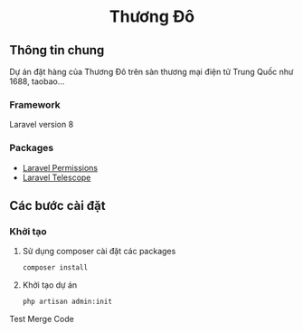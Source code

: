 <h1 align="center">Thương Đô</h1>

## Thông tin chung

Dự án đặt hàng của Thương Đô trên sàn thương mại điện tử Trung Quốc như 1688, taobao...

### Framework
 Laravel version 8

### Packages

* [Laravel Permissions](https://spatie.be/docs/laravel-permission/v5/introduction)
* [Laravel Telescope](https://laravel.com/docs/8.x/telescope)

## Các bước cài đặt

### Khởi tạo

1. Sử dụng composer cài đặt các packages
    ```sh
    composer install
    ```
2. Khởi tạo dự án
    ```sh
    php artisan admin:init
    ```

Test Merge Code

